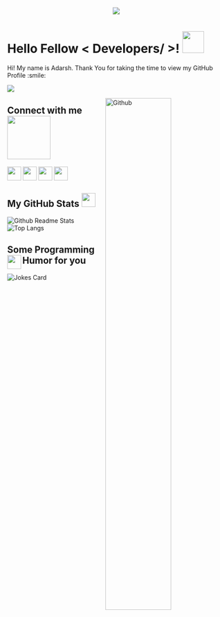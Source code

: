<h1 align=center><img src='https://readme-typing-svg.herokuapp.com?font=JetBrains+Mono&size=22&color=96CDFB&center=true&vCenter=true&lines=Linux%2C+Python%2C+Neovim%2C+Bash'></h1>

<h1> Hello Fellow < Developers/ >! <img src = "https://raw.githubusercontent.com/MartinHeinz/MartinHeinz/master/wave.gif" width = 50px> </h1>
<p align='center'>  
</p>
<div size='20px'> Hi! My name is Adarsh. Thank You for taking the time to view my GitHub Profile :smile: 
</div>

  
![](https://komarev.com/ghpvc/?username=theCode-Breaker&color=F28FAD&style=flat-square)

<img width="55%" align="right" alt="Github" src="https://raw.githubusercontent.com/onimur/.github/master/.resources/git-header.svg" />

<h2> Connect with me <img src='https://raw.githubusercontent.com/ShahriarShafin/ShahriarShafin/main/Assets/handshake.gif' width="100px"> </h2>
<a href = 'https://www.github.com/theCode-Breaker'> <img width = '32px' align= 'center' src="https://cdn-icons-png.flaticon.com/512/733/733553.png"/></a>
<a href = 'https://gitlab.com/theCode-Breaker'> <img width = '32px' align= 'center' src="https://cdn-icons-png.flaticon.com/512/5968/5968853.png"/></a>
<a href = 'https://discord.com/users/896349938034819163'> <img width = '32px' align= 'center' src="https://cdn-icons-png.flaticon.com/512/2111/2111370.png"/></a>
<a href = 'https://t.me/theCode_Breaker'> <img width = '32px' align= 'center' src="https://cdn-icons-png.flaticon.com/512/2111/2111646.png"/></a>

<h2> My GitHub Stats <img src='https://media1.giphy.com/media/du3J3cXyzhj75IOgvA/giphy.gif?cid=ecf05e47x2g034i9pzwtzzsd3xgg2w9nr94t4tflbbgo3008&rid=giphy.gif' width='32px'> </h2>
  
![Github Readme Stats](https://github-readme-stats.vercel.app/api?username=theCode-Breaker&show_icons=true&bg_color=161320&text_color=D9E0EE&icon_color=DDB6F2&title_color=96CDFB)
![Top Langs](https://github-readme-stats.vercel.app/api/top-langs/?username=theCode-Breaker&layout=compact&bg_color=161320&text_color=D9E0EE&icon_color=DDB6F2&title_color=96CDFB)

<h2> Some Programming Humor for you <img align ='left' 
src='https://media2.giphy.com/media/UQDSBzfyiBKvgFcSTw/giphy.gif?cid=ecf05e47p3cd513axbek3f56ti3jzizq8hincw20jauyyfyw&rid=giphy.gif' width = '32px'></h2>

![Jokes Card](https://readme-jokes.vercel.app/api?hideBorder&theme=tokyonight)
